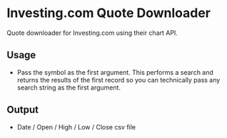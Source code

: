 # Investing.com Quote Downloader

Quote downloader for Investing.com using their chart API. 

## Usage
- Pass the symbol as the first argument. This performs a search and returns the results of the first record so you can technically pass any search string as the first argument.

## Output
- Date / Open / High / Low / Close csv file
